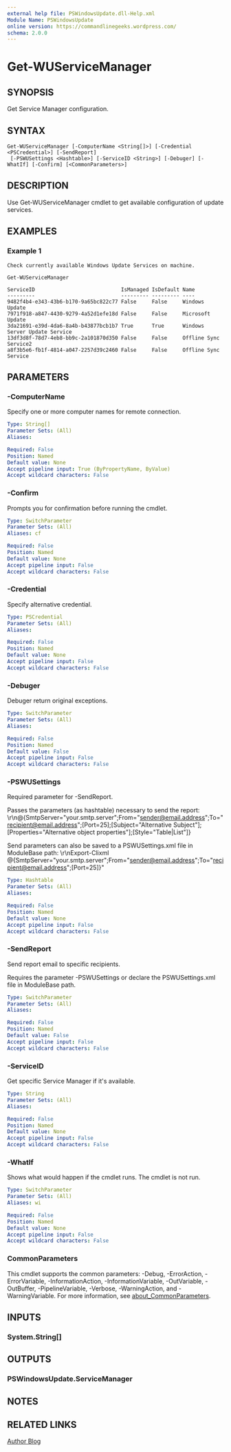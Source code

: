 ```yaml
---
external help file: PSWindowsUpdate.dll-Help.xml
Module Name: PSWindowsUpdate
online version: https://commandlinegeeks.wordpress.com/
schema: 2.0.0
---
```


# Get-WUServiceManager

## SYNOPSIS
Get Service Manager configuration.

## SYNTAX

```
Get-WUServiceManager [-ComputerName <String[]>] [-Credential <PSCredential>] [-SendReport]
 [-PSWUSettings <Hashtable>] [-ServiceID <String>] [-Debuger] [-WhatIf] [-Confirm] [<CommonParameters>]
```

## DESCRIPTION
Use Get-WUServiceManager cmdlet to get available configuration of update services.

## EXAMPLES

### Example 1
```
Check currently available Windows Update Services on machine.

Get-WUServiceManager 
 
ServiceID                            IsManaged IsDefault Name
---------                            --------- --------- ----
9482f4b4-e343-43b6-b170-9a65bc822c77 False     False     Windows Update
7971f918-a847-4430-9279-4a52d1efe18d False     False     Microsoft Update
3da21691-e39d-4da6-8a4b-b43877bcb1b7 True      True      Windows Server Update Service
13df3d8f-78d7-4eb8-bb9c-2a101870d350 False     False     Offline Sync Service2
a8f3b5e6-fb1f-4814-a047-2257d39c2460 False     False     Offline Sync Service
```

## PARAMETERS

### -ComputerName
Specify one or more computer names for remote connection.

```yaml
Type: String[]
Parameter Sets: (All)
Aliases:

Required: False
Position: Named
Default value: None
Accept pipeline input: True (ByPropertyName, ByValue)
Accept wildcard characters: False
```

### -Confirm
Prompts you for confirmation before running the cmdlet.

```yaml
Type: SwitchParameter
Parameter Sets: (All)
Aliases: cf

Required: False
Position: Named
Default value: None
Accept pipeline input: False
Accept wildcard characters: False
```

### -Credential
Specify alternative credential.

```yaml
Type: PSCredential
Parameter Sets: (All)
Aliases:

Required: False
Position: Named
Default value: None
Accept pipeline input: False
Accept wildcard characters: False
```

### -Debuger
Debuger return original exceptions.

```yaml
Type: SwitchParameter
Parameter Sets: (All)
Aliases:

Required: False
Position: Named
Default value: False
Accept pipeline input: False
Accept wildcard characters: False
```

### -PSWUSettings
Required parameter for -SendReport.

Passes the parameters (as hashtable) necessary to send the report: \r\n@{SmtpServer="your.smtp.server";From="sender@email.address";To="recipient@email.address";\[Port=25\];\[Subject="Alternative Subject"\];\[Properties="Alternative object properties"\];\[Style="Table|List"\]}

Send parameters can also be saved to a PSWUSettings.xml file in ModuleBase path: \r\nExport-Clixml @{SmtpServer="your.smtp.server";From="sender@email.address";To="recipient@email.address";\[Port=25\]}"

```yaml
Type: Hashtable
Parameter Sets: (All)
Aliases:

Required: False
Position: Named
Default value: None
Accept pipeline input: False
Accept wildcard characters: False
```

### -SendReport
Send report email to specific recipients.

Requires the parameter -PSWUSettings or declare the PSWUSettings.xml file in ModuleBase path.

```yaml
Type: SwitchParameter
Parameter Sets: (All)
Aliases:

Required: False
Position: Named
Default value: False
Accept pipeline input: False
Accept wildcard characters: False
```

### -ServiceID
Get specific Service Manager if it's available.

```yaml
Type: String
Parameter Sets: (All)
Aliases:

Required: False
Position: Named
Default value: None
Accept pipeline input: False
Accept wildcard characters: False
```

### -WhatIf
Shows what would happen if the cmdlet runs. The cmdlet is not run.

```yaml
Type: SwitchParameter
Parameter Sets: (All)
Aliases: wi

Required: False
Position: Named
Default value: None
Accept pipeline input: False
Accept wildcard characters: False
```

### CommonParameters
This cmdlet supports the common parameters: -Debug, -ErrorAction, -ErrorVariable, -InformationAction, -InformationVariable, -OutVariable, -OutBuffer, -PipelineVariable, -Verbose, -WarningAction, and -WarningVariable. For more information, see [about_CommonParameters](http://go.microsoft.com/fwlink/?LinkID=113216).

## INPUTS

### System.String[]

## OUTPUTS

### PSWindowsUpdate.ServiceManager

## NOTES

## RELATED LINKS

[Author Blog](https://commandlinegeeks.wordpress.com/)

